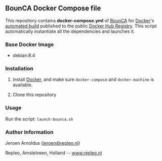 ## BounCA Docker Compose file


This repository contains **docker-compose.yml** of [BounCA](https://bounca.org/) for [Docker](https://www.docker.com/)'s [automated build](https://registry.hub.docker.com/u/repleo/bounca/) published to the public [Docker Hub Registry](https://registry.hub.docker.com/).
This script automatically instantiate all the dependencies and launches it.


### Base Docker Image

* debian:8.4


### Installation

1. Install [Docker](https://www.docker.com/), and make sure `docker-compose` and `docker-machine` is available.

2. Clone this repository


### Usage

Run the script: `launch-bounca.sh`

### Author Information

Jeroen Arnoldus (jeroen@repleo.nl)

Repleo, Amstelveen, Holland -- www.repleo.nl  

